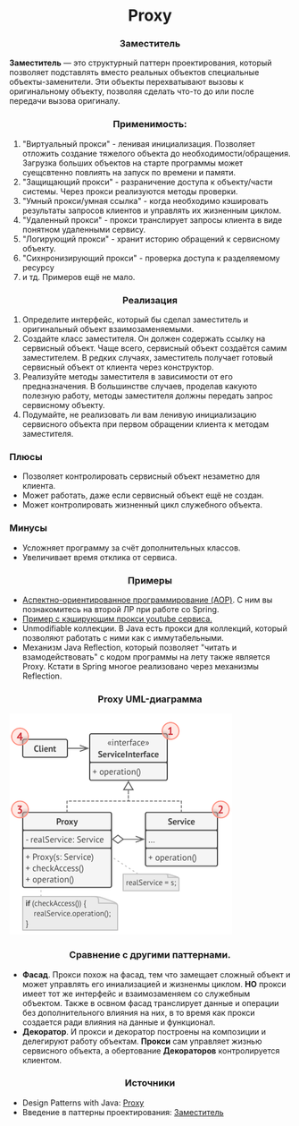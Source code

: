 <h1 align="center">
   Proxy
</h1>
<h3 align="center">
   Заместитель
</h3>

**Заместитель** — это структурный паттерн проектирования, который позволяет подставлять вместо реальных объектов
специальные объекты-заменители. Эти объекты перехватывают вызовы к оригинальному объекту, позволяя сделать что-то до или
после передачи вызова оригиналу.

<h3 align="center">
   Применимость:
</h3>

1. "Виртуальный прокси" - ленивая инициализация. Позволяет отложить создание тяжелого объекта до
   необходимости/обращения. Загрузка больших объектов на старте программы может суещсвтенно повлиять на запуск по
   времени и памяти.
2. "Защищающий прокси" - разраничение доступа к объекту/части системы. Через прокси реализуются методы проверки.
3. "Умный прокси/умная ссылка" - когда необходимо кэшировать результаты запросов клиентов и управлять их жизненным
   циклом.
4. "Удаленный прокси" - прокси транслирует запросы клиента в виде понятном удаленными сервису.
5. "Логирующий прокси" - хранит историю обращений к сервисному объекту.
6. "Сихнронизирующий прокси" - проверка доступа к разделяемому ресурсу
7. и тд. Примеров ещё не мало.

<h3 align="center">
   Реализация
</h3>

1. Определите интерфейс, который бы сделал заместитель и оригинальный объект взаимозаменяемыми.
2. Создайте класс заместителя. Он должен содержать ссылку на сервисный объект. Чаще всего, сервисный объект создаётся
   самим заместителем. В редких случаях, заместитель получает готовый сервисный объект от клиента через конструктор.
3. Реализуйте методы заместителя в зависимости от его предназначения. В большинстве случаев, проделав какуюто полезную
   работу, методы заместителя должны передать запрос сервисному объекту.
4. Подумайте, не реализовать ли вам ленивую инициализацию сервисного объекта при первом обращении клиента к методам
   заместителя.

<h3>Плюсы</h3>

- Позволяет контролировать сервисный объект незаметно для клиента.
- Может работать, даже если сервисный объект ещё не создан.
- Может контролировать жизненный цикл служебного объекта.

<h3>Минусы</h3>

- Усложняет программу за счёт дополнительных классов.
- Увеличивает время отклика от сервиса.

<h3 align="center">
   Примеры
</h3>

- [Аспектно-ориентированное программирование (AOP)](https://docs.spring.io/spring-framework/reference/core/aop.html). С
  ним вы познакомитесь на второй ЛР при работе со Spring.
- [Пример с кэширующим прокси youtube сервиса.](code)
- Unmodifiable коллекции. В Java есть прокси для коллекций, который позволяют работать с ними как с иммутабельными.
- Механизм Java Reflection, который позволяет "читать и взамодействовать" с кодом программы на лету также является
  Proxy. Кстати в Spring многое реализовано через механизмы Reflection.

<h3 align="center">
   Proxy UML-диаграмма
</h3>

![diagram.png](diagram.png)

<h3 align="center">
   Сравнение с другими паттернами.
</h3>

- **Фасад**. Прокси похож на фасад, тем что замещает сложный объект и может управлять его иниализацией и жизненмы
  циклом. **НО** прокси имеет тот же интерфейс и взаимозаменяем со служебным объектом. Также в освном фасад транслирует
  данные и операции без дополнительного влияния на них, в то время как прокси создается ради влияния на данные и
  функционал.
- **Декоратор**. И прокси и декоратор построены на композиции и делегируют работу объектам. **Прокси** сам управляет
  жизнью сервисного объекта, а обертование **Декораторов** контролируется клиентом.

<h3 align="center">
   Источники
</h3>

- Design Patterns with
  Java: [Proxy](books/Olaf%20Musch%20EN.pdf)
- Введение в паттерны
  проектирования: [Заместитель](books/Alexander%20Shvets%20RU.pdf)